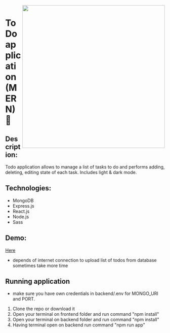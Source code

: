 <img src="https://user-images.githubusercontent.com/102720711/203614271-6b742d2c-22f6-4f67-b3f8-b1ba3354f23e.png" width = "450" align="right" /> 

# ToDo application (MERN) :dart:

## Description: 
Todo application allows to manage a list of tasks to do and performs adding, deleting, editing state of each task. Includes light & dark mode. <br />

## Technologies: 
 - MongoDB 
 - Express.js
 - React.js
 - Node.js
 - Sass 

 ## Demo: 
[Here](https://frontend-kzea.onrender.com) </br>
- depends of internet connection to upload list of todos from database sometimes take more time 

## Running application
- make sure you have own credentials in backend/.env for MONGO_URI and PORT.
1. Clone the repo or download it
2. Open your terminal on frontend folder and run command "npm install"
3. Open your terminal on backend folder and run command "npm install"
4. Having terminal open on backend run command "npm run app"
